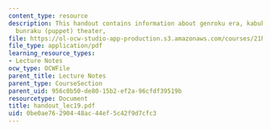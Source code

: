 ```yaml
---
content_type: resource
description: This handout contains information about genroku era, kabuki theater and
  bunraku (puppet) theater,
file: https://ol-ocw-studio-app-production.s3.amazonaws.com/courses/21h-522-japan-in-the-age-of-the-samurai-history-and-film-fall-2006/0be0ae76290448ac44ef5c42f9d7cfc3_handout_lec19.pdf
file_type: application/pdf
learning_resource_types:
- Lecture Notes
ocw_type: OCWFile
parent_title: Lecture Notes
parent_type: CourseSection
parent_uid: 956c0b50-de80-15b2-ef2a-96cfdf39519b
resourcetype: Document
title: handout_lec19.pdf
uid: 0be0ae76-2904-48ac-44ef-5c42f9d7cfc3
---
```

